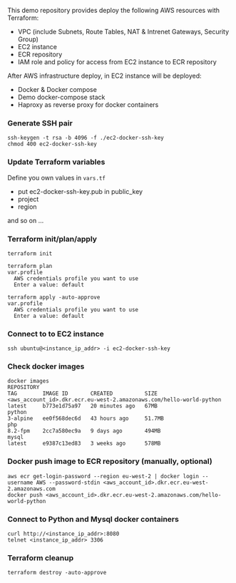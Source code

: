 This demo repository provides deploy the following AWS resources with Terraform:
- VPC (include Subnets, Route Tables, NAT & Intrenet Gateways, Security Group)
- EC2 instance
- ECR repository 
- IAM role and policy for access from EC2 instance to ECR repository

After AWS infrastructure deploy, in EC2 instance will be deployed:
- Docker & Docker compose
- Demo docker-compose stack
- Haproxy as reverse proxy for docker containers 

### Generate SSH pair
```
ssh-keygen -t rsa -b 4096 -f ./ec2-docker-ssh-key
chmod 400 ec2-docker-ssh-key
```

### Update Terraform variables
Define you own values in `vars.tf`
- put ec2-docker-ssh-key.pub in public_key
- project
- region

and so on ...

### Terraform init/plan/apply
```
terraform init

terraform plan
var.profile
  AWS credentials profile you want to use
  Enter a value: default

terraform apply -auto-approve
var.profile
  AWS credentials profile you want to use
  Enter a value: default
```

### Connect to to EC2 instance
```
ssh ubuntu@<instance_ip_addr> -i ec2-docker-ssh-key
```

### Check docker images
```
docker images
REPOSITORY                                                            TAG        IMAGE ID       CREATED          SIZE
<aws_account_id>.dkr.ecr.eu-west-2.amazonaws.com/hello-world-python   latest     b773e1d75a97   20 minutes ago   67MB
python                                                                3-alpine   ee0f568dec6d   43 hours ago     51.7MB
php                                                                   8.2-fpm    2cc7a580ec9a   9 days ago       494MB
mysql                                                                 latest     e9387c13ed83   3 weeks ago      578MB
```

### Docker push image to ECR repository (manually, optional)
```
aws ecr get-login-password --region eu-west-2 | docker login --username AWS --password-stdin <aws_account_id>.dkr.ecr.eu-west-2.amazonaws.com
docker push <aws_account_id>.dkr.ecr.eu-west-2.amazonaws.com/hello-world-python
```

### Connect to Python and Mysql docker containers
```
curl http://<instance_ip_addr>:8080
telnet <instance_ip_addr> 3306
```

### Terraform cleanup
```
terraform destroy -auto-approve
```

